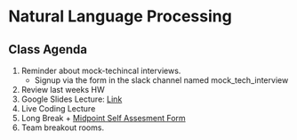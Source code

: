 # Natural Language Processing

## Class Agenda
1. Reminder about mock-techincal interviews.
	* Signup via the form in the slack channel named mock_tech_interview
2. Review last weeks HW
3. Google Slides Lecture: [Link](https://docs.google.com/presentation/d/1a3LTnyL0NhJnuPLnPD4UvgpIx_pa2H1Tk3IFjUPY05E/edit?usp=sharing) 
4. Live Coding Lecture
5. Long Break + [Midpoint Self Assesment Form](https://docs.google.com/forms/d/1Lpr6_KVlKQM6MAE2rnu7w9JzCNDp5dDnvzGPKVkojPk/edit)
6. Team breakout rooms.
